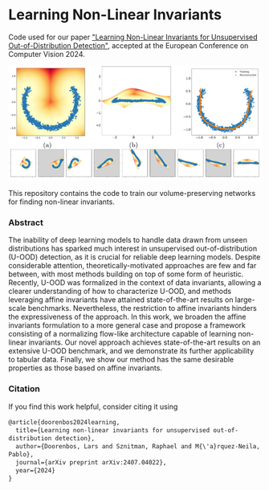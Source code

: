 # Learning Non-Linear Invariants

Code used for our paper ["Learning Non-Linear Invariants for Unsupervised Out-of-Distribution Detection"](https://arxiv.org/pdf/2407.04022), accepted at the European Conference on Computer Vision 2024.

![Finding non-linear invariants](figures/nlinvs.png "Finding non-linear invariants")

This repository contains the code to train our volume-preserving networks for finding non-linear invariants.

### Abstract

 The inability of deep learning models to handle data drawn from unseen distributions has sparked much interest in unsupervised out-of-distribution (U-OOD) detection, as it is crucial for reliable deep learning models. Despite considerable attention, theoretically-motivated approaches are few and far between, with most methods building on top of some form of heuristic. Recently, U-OOD was formalized in the context of data invariants, allowing a clearer understanding of how to characterize U-OOD, and methods leveraging affine invariants have attained state-of-the-art results on large-scale benchmarks. Nevertheless, the restriction to affine invariants hinders the expressiveness of the approach. In this work, we broaden the affine invariants formulation to a more general case and propose a framework consisting of a normalizing flow-like architecture capable of learning non-linear invariants. Our novel approach achieves state-of-the-art results on an extensive U-OOD benchmark, and we demonstrate its further applicability to tabular data. Finally, we show our method has the same desirable properties as those based on affine invariants.

### Citation

If you find this work helpful, consider citing it using

```
@article{doorenbos2024learning,
  title={Learning non-linear invariants for unsupervised out-of-distribution detection},
  author={Doorenbos, Lars and Sznitman, Raphael and M{\'a}rquez-Neila, Pablo},
  journal={arXiv preprint arXiv:2407.04022},
  year={2024}
}
```

